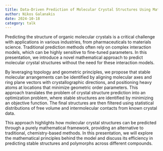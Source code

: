 ```yaml
---
title: Data-Driven Prediction of Molecular Crystal Structures Using Mathematical and Topological Descriptors
author: Nikos Galanakis
date: 2024-10-18
category: talk
---
```


Predicting the structure of organic molecular crystals is a critical challenge with applications in various industries, from pharmaceuticals to materials science. Traditional prediction methods often rely on complex interaction models, which can be highly sensitive to fine-tuned parameters. In this presentation, we introduce a novel mathematical approach to predict molecular crystal structures without the need for these interaction models.

By leveraging topology and geometric principles, we propose that stable molecular arrangements can be identified by aligning molecular axes and ring plane vectors with crystallographic directions, and positioning heavy atoms at locations that minimize geometric order parameters. This approach translates the problem of crystal structure prediction into an optimization problem, where stable structures are identified by minimizing an objective function. The final structures are then filtered using statistical distributions of free volume and intermolecular contacts from known crystal data.

This approach highlights how molecular crystal structures can be predicted through a purely mathematical framework, providing an alternative to traditional, chemistry-based methods. In this presentation, we will explore the mathematical principles behind the model and discuss its efficiency in predicting stable structures and polymorphs across different compounds.
